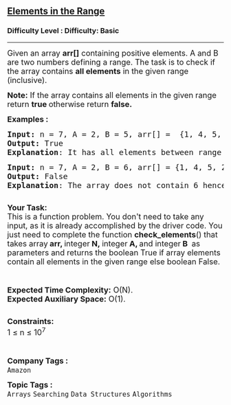 <h2><a href="https://www.geeksforgeeks.org/problems/elements-in-the-range2834/1?page=1&category=Arrays&difficulty=Basic&status=unsolved,attempted&sortBy=submissions">Elements in the Range</a></h2><h3>Difficulty Level : Difficulty: Basic</h3><hr><div class="problems_problem_content__Xm_eO"><p><span style="font-size: 18px;">Given an array <strong>arr[]</strong> containing positive elements. A and B are two numbers defining a range. The task is to check if the array contains <strong>all elements</strong> in the given range (inclusive).</span></p>
<p><span style="font-size: 18px;"><strong>Note:</strong>&nbsp;If the array contains all elements in the given range return <strong>true </strong>otherwise return <strong>false.</strong></span></p>
<p><span style="font-size: 18px;"><strong>Examples :</strong></span></p>
<pre><span style="font-size: 18px;"><strong>Input: </strong>n = 7, A = 2, B = 5, arr[] =  {1, 4, 5, 2, 7, 8, 3}
<strong>Output:</strong> True
<strong>Explanation</strong>: It has all elements between range 2-5 i.e 2,3,4,5.<br></span></pre>
<pre><span style="font-size: 18px;"><strong>Input: </strong>n = 7, A = 2, B = 6, arr[] = {1, 4, 5, 2, 7, 8, 3}
<strong>Output: </strong>False
<strong>Explanation</strong>: The array does not contain 6 hence it do not contains all elements in the range 2-6, the output is No.
</span></pre>
<p><br><span style="font-size: 18px;"><strong>Your Task:</strong><br>This is a function problem. You don't need to take any input, as it is already accomplished by the driver code. You just need to complete the function <strong>check_elements</strong>() that takes array<strong> arr, </strong>integer<strong> N,&nbsp;</strong>integer<strong> A, </strong>and&nbsp;integer<strong> B&nbsp;</strong>&nbsp;as parameters and returns the boolean True&nbsp;if array elements contain all elements in the given range&nbsp;else boolean False.</span></p>
<p>&nbsp;</p>
<p><span style="font-size: 18px;"><strong>Expected Time Complexity:</strong> O(N).<br><strong>Expected Auxiliary Space:</strong> O(1).</span></p>
<p><br><span style="font-size: 18px;"><strong>Constraints:</strong><br>1 ≤ n ≤ 10<sup>7</sup></span></p>
<p>&nbsp;</p></div><p><span style=font-size:18px><strong>Company Tags : </strong><br><code>Amazon</code>&nbsp;<br><p><span style=font-size:18px><strong>Topic Tags : </strong><br><code>Arrays</code>&nbsp;<code>Searching</code>&nbsp;<code>Data Structures</code>&nbsp;<code>Algorithms</code>&nbsp;
